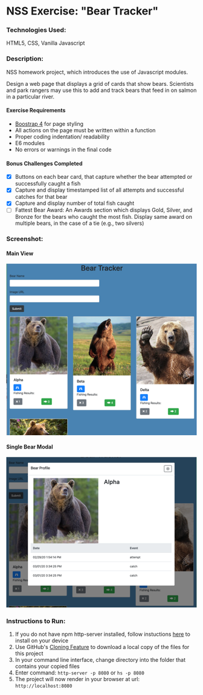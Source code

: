 # NSS Exercise: "Bear Tracker"

### Technologies Used:
HTML5, CSS, Vanilla Javascript

### Description:
NSS homework project, which introduces the use of Javascript modules.

Design a web page that displays a grid of cards that show bears.  Scientists and park rangers may use this to add and track bears that feed in on salmon in a particular river.

#### Exercise Requirements
* [Boostrap 4](https://getbootstrap.com/docs/4.0/getting-started/introduction/) for page styling
* All actions on the page must be written within a function
* Proper coding indentation/ readability
* E6 modules
* No errors or warnings in the final code

#### Bonus Challenges Completed
- [x] Buttons on each bear card, that capture whether the bear attempted or successfully caught a fish
- [x] Capture and display timestamped list of all attempts and successful catches for that bear
- [x] Capture and display number of total fish caught
- [ ] Fattest Bear Award: An Awards section which displays Gold, Silver, and Bronze for the bears who caught the most fish.  Display same award on multiple bears, in the case of a tie (e.g., two silvers)

### Screenshot:
#### Main View
![screenshot](screenshots/screenshot-bonus-one-main.png)
#### Single Bear Modal
![screenshot](screenshots/screenshot-bonus-one-modal.png)

### Instructions to Run:
1. If you do not have npm http-server installed, follow instuctions [here](https://www.npmjs.com/package/http-server) to install on your device
1. Use GitHub's [Cloning Feature](https://help.github.com/en/github/creating-cloning-and-archiving-repositories/cloning-a-repository) to download a local copy of the files for this project
1. In your command line interface, change directory into the folder that contains your copied files
1. Enter command: `http-server -p 8080` or `hs -p 8080`
1. The project will now render in your browser at url: `http://localhost:8080`
